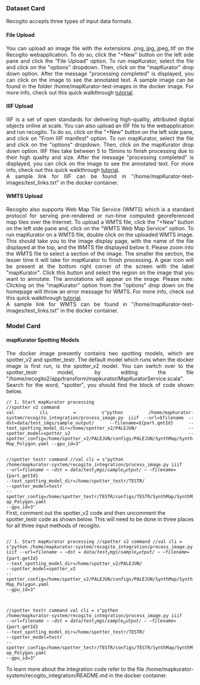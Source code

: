 <body>
<h3> Dataset Card </h3>   
 <p align="justify">Recogito accepts three types of input data formats.</p> 
<h4> File Upload </h4>
<p align="justify">You can upload an image file with the extensions .png,.jpg,.jpeg,.tif on the Recogito webapplication. To do so, click the "+New" button on the left side pane and click the "File Upload" option. To run mapKurator, select the file and click on the "options" dropdown. Then, click on the "mapKurator" drop down option. After the message "processing completed" is displayed, you can click on the image to see the annotated text. A sample image can be found in the folder /home/mapKurator-test-images in the docker image. For more info, check out this quick walkthrough <a href="https://youtu.be/QgheuJ6yyF8">tutorial</a>.</p> 

<h4>IIIF Upload</h4>  
<p align="justify">IIIF is a set of open standards for delivering high-quality, attributed digital objects online at scale. You can also upload an IIIF file to the webapplication and run recogito. To do so, click on the "+New" button on the left side pane, and click on "From IIIF manifest" option. To run mapKurator, select the file and click on the "options" dropdown. Then, click on the mapKurator drop down option. IIIF files take between 5 to 15mins to finish processing due to their high quality and size. After the message "processing completed" is displayed, you can click on the image to see the annotated text. For more info, check out this quick walkthrough <a href ="https://youtu.be/yFRAkdSWmEk"> tutorial</a>.<br> A sample link for IIIF can be found in "/home/mapKurator-test-images/test_links.txt" in the docker container.</p>

<h4>WMTS Upload</h4>
<p align="justify">Recogito also supports Web Map Tile Service (WMTS) which is a standard protocol for serving pre-rendered or run-time computed georeferenced map tiles over the Internet. To upload a WMTS file, click the "+New" button on the left side pane and, click on the "WMTS Web Map Service" option. To run mapKurator on a WMTS file, double click on the uploaded WMTS image. This should take you to the image display page, with the name of the file displayed at the top, and the WMTS file displayed below it. Please zoom into the WMTS file to select a section of the image. The smaller the section, the lesser time it will take for mapKurator to finish processing. A gear icon will be present at the bottom right corner of the screen with the label "mapKurator". Click this button and select the region on the image that you want to annotate. The annotations will appear on the image. Please note: Clicking on the "mapKurator" option from the "options" drop down on the homepage will throw an error message for WMTS. For more info, check out this quick walkthrough <a href="https://youtu.be/P3xnpeZMEWY">tutorial</a>.<br> A sample link for WMTS can be found in "/home/mapKurator-test-images/test_links.txt" in the docker container.</p>

<h3> Model Card </h3> 
 <h4> mapKurator Spotting Models </h4>
 <p align="justify"> The docker image presently contains two spotting models, which are spotter_v2 and spotter_testr. The default model which runs when the docker image is first run, is the spotter_v2 model. You can switch over to the spotter_testr model, by editing the file "/home/recogito2/app/transform/mapkurator/MapKuratorService.scala". Search for the word, "spotter", you should find the block of code shown below. <br>
 <code>        
// 1. Start mapKurator processing
//spotter v2 command
val cli = s"python /home/mapkurator-system/recogito_integration/process_image.py iiif --url=$filename --dst=data/test_imgs/sample_output/ --filename=${part.getId} --text_spotting_model_dir=/home/spotter_v2/PALEJUN/ --spotter_model=spotter_v2 --spotter_config=/home/spotter_v2/PALEJUN/configs/PALEJUN/SynthMap/SynthMap_Polygon.yaml --gpu_id=3" 

//spotter testr command
//val cli = s"python /home/mapkurator-system/recogito_integration/process_image.py iiif --url=$filename --dst=data/test_imgs/sample_output/ --filename=${part.getId} --text_spotting_model_dir=/home/spotter_testr/TESTR/ --spotter_model=testr --spotter_config=/home/spotter_testr/TESTR/configs/TESTR/SynthMap/SynthMap_Polygon.yaml --gpu_id=3" 
</code><br>
  First, comment out the spotter_v2 code and then uncomment the spotter_testr code as shown below. This will need to be done in three places for all three input methods of recogito.<br>
<code>        
// 1. Start mapKurator processing
//spotter v2 command
//val cli = s"python /home/mapkurator-system/recogito_integration/process_image.py iiif --url=$filename --dst=data/test_imgs/sample_output/ --filename=${part.getId} --text_spotting_model_dir=/home/spotter_v2/PALEJUN/ --spotter_model=spotter_v2 --spotter_config=/home/spotter_v2/PALEJUN/configs/PALEJUN/SynthMap/SynthMap_Polygon.yaml --gpu_id=3" 

//spotter testr command
val cli = s"python /home/mapkurator-system/recogito_integration/process_image.py iiif --url=$filename --dst=data/test_imgs/sample_output/ --filename=${part.getId} --text_spotting_model_dir=/home/spotter_testr/TESTR/ --spotter_model=testr --spotter_config=/home/spotter_testr/TESTR/configs/TESTR/SynthMap/SynthMap_Polygon.yaml --gpu_id=3" 
</code>
 
 To learn more about the integration code refer to the file /home/mapkurator-system/recogito_integration/README.md in the docker container. 
</p>
